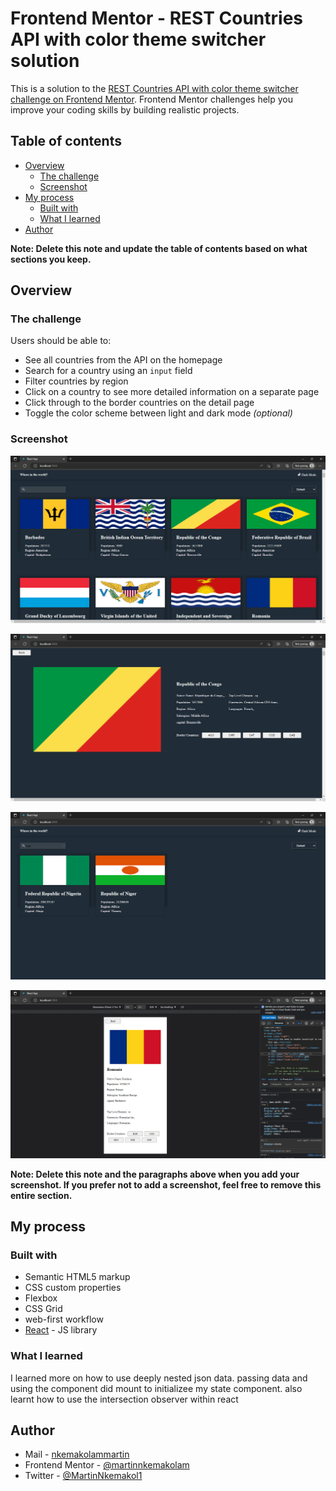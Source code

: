 # Frontend Mentor - REST Countries API with color theme switcher solution

This is a solution to the [REST Countries API with color theme switcher challenge on Frontend Mentor](https://www.frontendmentor.io/challenges/rest-countries-api-with-color-theme-switcher-5cacc469fec04111f7b848ca). Frontend Mentor challenges help you improve your coding skills by building realistic projects. 

## Table of contents

- [Overview](#overview)
  - [The challenge](#the-challenge)
  - [Screenshot](#screenshot)
- [My process](#my-process)
  - [Built with](#built-with)
  - [What I learned](#what-i-learned)
- [Author](#author)

**Note: Delete this note and update the table of contents based on what sections you keep.**

## Overview

### The challenge

Users should be able to:

- See all countries from the API on the homepage
- Search for a country using an `input` field
- Filter countries by region
- Click on a country to see more detailed information on a separate page
- Click through to the border countries on the detail page
- Toggle the color scheme between light and dark mode *(optional)*

### Screenshot

![](./design/image1.png)

![](./design/image2.png)

![](./design/image3.png)

![](./design/image4.png)

**Note: Delete this note and the paragraphs above when you add your screenshot. If you prefer not to add a screenshot, feel free to remove this entire section.**

## My process

### Built with

- Semantic HTML5 markup
- CSS custom properties
- Flexbox
- CSS Grid
- web-first workflow
- [React](https://reactjs.org/) - JS library

### What I learned

I learned more on how to use deeply nested json data. passing data and using the component did mount to initializee my state component. also learnt how to use the intersection observer within react

## Author

- Mail - [nkemakolammartin](nkemakolammartin@gmail.com)
- Frontend Mentor - [@martinnkemakolam](https://www.frontendmentor.io/profile/@martinnkemakolam)
- Twitter - [@MartinNkemakol1](https://www.twitter.com/@MartinNkemakol1)

